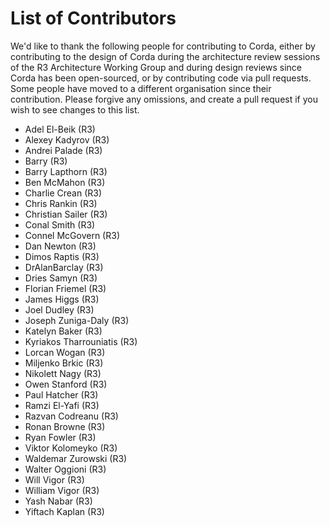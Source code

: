 # List of Contributors

We'd like to thank the following people for contributing to Corda, either by
contributing to the design of Corda during the architecture review sessions of the
R3 Architecture Working Group and during design reviews since Corda has been
open-sourced, or by contributing code via pull requests. Some people have
moved to a different organisation since their contribution. Please forgive any
omissions, and create a pull request if you wish to
see changes to this list.

* Adel El-Beik (R3)
* Alexey Kadyrov (R3)
* Andrei Palade (R3)
* Barry (R3)
* Barry Lapthorn (R3)
* Ben McMahon (R3)
* Charlie Crean (R3)
* Chris Rankin (R3)
* Christian Sailer (R3)
* Conal Smith (R3)
* Connel McGovern (R3)
* Dan Newton (R3)
* Dimos Raptis (R3)
* DrAlanBarclay (R3)
* Dries Samyn (R3)
* Florian Friemel (R3)
* James Higgs (R3)
* Joel Dudley (R3)
* Joseph Zuniga-Daly (R3)
* Katelyn Baker (R3)
* Kyriakos Tharrouniatis (R3)
* Lorcan Wogan (R3)
* Miljenko Brkic (R3)
* Nikolett Nagy (R3)
* Owen Stanford (R3)
* Paul Hatcher (R3)
* Ramzi El-Yafi (R3)
* Razvan Codreanu (R3)
* Ronan Browne (R3)
* Ryan Fowler (R3)
* Viktor Kolomeyko (R3)
* Waldemar Zurowski (R3)
* Walter Oggioni (R3)
* Will Vigor (R3)
* William Vigor (R3)
* Yash Nabar (R3)
* Yiftach Kaplan (R3)
